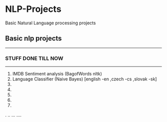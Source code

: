# NLP-Projects
Basic Natural Language processing projects


## Basic nlp projects 
---
### STUFF DONE TILL NOW
-----
1. IMDB Sentiment analysis (BagofWords nltk)
2. Language Classifier (Naive Bayes) [english -en ,czech -cs ,slovak -sk]
3.
4.
5.
6.
7.
.
..
...
....
